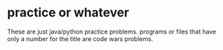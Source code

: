 practice or whatever
=============

These are just java/python practice problems. 
programs or files that have only a number for the title are code wars problems. 
